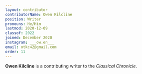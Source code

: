 ```yaml
---
layout: contributor
contributorName: Owen Kilcline
position: Writer
pronouns: He/Him
lastmod: 2020-12-09
classof: 2022
joined: December 2020
instagram: ___ow.en___
email: otkc42@gmail.com
order: 11
---
```

**Owen Kilcline** is a contributing writer to the *Classical Chronicle*.
